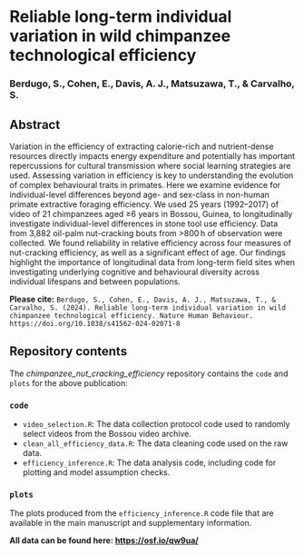 # Reliable long-term individual variation in wild chimpanzee technological efficiency

### Berdugo, S., Cohen, E., Davis, A. J., Matsuzawa, T., & Carvalho, S.

## Abstract
Variation in the efficiency of extracting calorie-rich and nutrient-dense resources directly impacts energy expenditure and potentially has important repercussions for cultural transmission where social learning strategies are used. Assessing variation in efficiency is key to understanding the evolution of complex behavioural traits in primates. Here we examine evidence for individual-level differences beyond age- and sex-class in non-human primate extractive foraging efficiency. We used 25 years (1992–2017) of video of 21 chimpanzees aged ≥6 years in Bossou, Guinea, to longitudinally investigate individual-level differences in stone tool use efficiency. Data from 3,882 oil-palm nut-cracking bouts from >800 h of observation were collected. We found reliability in relative efficiency across four measures of nut-cracking efficiency, as well as a significant effect of age. Our findings highlight the importance of longitudinal data from long-term field sites when investigating underlying cognitive and behavioural diversity across individual lifespans and between populations.

**Please cite:**
`Berdugo, S., Cohen, E., Davis, A. J., Matsuzawa, T., & Carvalho, S. (2024). Reliable long-term individual variation in wild chimpanzee technological efficiency. Nature Human Behaviour. https://doi.org/10.1038/s41562-024-02071-8`

## Repository contents

The *chimpanzee_nut_cracking_efficiency* repository contains the `code` and `plots` for the above publication: 

### `code`
- `video_selection.R`: The data collection protocol code used to randomly select videos from the Bossou video archive.
- `clean_all_efficiency_data.R`: The data cleaning code used on the raw data.
- `efficiency_inference.R`: The data analysis code, including code for plotting and model assumption checks.

### `plots`
The plots produced from the `efficiency_inference.R` code file that are available in the main manuscript and supplementary information.

**All data can be found here: https://osf.io/qw9ua/**
